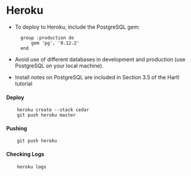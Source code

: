 # Heroku

* To deploy to Heroku, include the PostgreSQL gem:

		group :production do
			gem 'pg', '0.12.2'
		end
		
* Avoid use of different databases in development and production (use PostgreSQL on your local machine).
* Install notes on PostgreSQL are included in Section 3.5 of the Hartl tutorial

#### Deploy

		heroku create --stack cedar
		git push heroku master
		
#### Pushing

		git push heroku
		
#### Checking Logs

		heroku logs